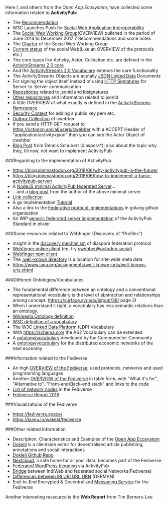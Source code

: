 Here I, and others from the *Open App Ecosystem*, have collected some information related to **ActivityPub**:  

* The [Recommendation](https://www.w3.org/TR/activitypub/)  
* W3C Launches Push for [Social Web Application Interoperability](https://www.w3.org/blog/news/archives/3958)  
* The [Social Web Working Group](https://www.w3.org/wiki/Socialwg)(OVERVIEW) pulished in the period of June 2014 to December 2017 7 Recommendations and some notes  
* The [Charter](https://www.w3.org/2013/socialweb/social-wg-charter) of the Social Web Working Group  
* [Current status](https://www.w3.org/standards/techs/socialweb#w3c_all) of the social Web(Like an OVERVIEW of the protocols etc.)  
* The core types like Activity, Actor, Collection etc. are defined in the [ActivityStreams 2.0 core](https://www.w3.org/TR/activitystreams-core/)  
* And the [ActivityStreams 2.0 Vocabulary](https://www.w3.org/TR/activitystreams-vocabulary/) extends the core functionality  
* The ActivityStreams Objects are acutally [JSON Linked Data](https://www.w3.org/TR/json-ld/) Documents  
* For signing the object itself instead of using [HTTP Signatures](https://w3c-dvcg.github.io/ld-signatures/) for Server-to-Server communication  
* [Repositories](https://github.com/cwebber?utf8=%E2%9C%93&tab=repositories&q=json+OR+signatures&type=&language=) related to jsonld and ldsignatures  
* [Other repositories](https://www.diigo.com/profile/oceatoon/?query=%23json-ld) and information related to jsonld  
* A little OVERVIEW of what exactly is defined in the [ActivityStreams Namespace](https://www.w3.org/ns/activitystreams)  
* [Security Context](https://web-payments.org/vocabs/security) for adding a public key pem etc.  
* [Outbox Collection](https://octodon.social/users/cwebber/outbox?page=true) of cwebber  
* If you send a HTTP GET request to https://octodon.social/users/cwebber with a ACCEPT Header of "application/activity+json" then you can see the Actor Object of cwebber  
* [Blog Post](https://schub.io/blog/2018/02/01/activitypub-one-protocol-to-rule-them-all.html) from Dennis Schubert (diaspora*); also about the topic why they, till now, not want to implement ActivityPub  

###Regarding to the implementation of ActivityPub
* https://blog.joinmastodon.org/2018/06/why-activitypub-is-the-future/  
* https://blog.joinmastodon.org/2018/06/how-to-implement-a-basic-activitypub-server/  
* A [NodeJS minimal ActivityPub federated Server](https://github.com/dariusk/express-activitypub)...  
* .. and a [blog post](https://hacks.mozilla.org/2018/11/decentralizing-social-interactions-with-activitypub/) from the author of the above minimal server  
* [Link collection](htthttps://github.com/w3c/activitypubps://github.com/w3c/activitypub)  
* A go implementation [Tutorial](https://go-fed.org/tutorial)  
* Also a link to the [Federative protocol implementations](https://github.com/go-fed/https://github.com/go-fed/) in golang github organization    
* An WIP [generic federated server implementation](http://commonspub.org/) of the ActivityPub Standard in elixier  

###Some resources related to Webfinger (Discovery of "Profiles")
* insight in the [discovery mechanism](https://diaspora.github.io/diaspora_federation/discovery/webfinger.html) of diaspora federation protocol  
* [Webfinger online client](http://silverbucket.github.io/webfinger.js/demo/) (eg. try cwebber@octodon.social)  
* [Webfinger npm client](https://www.npmjs.com/package/webfinger.js)  
* The [.well-known directory](https://serverfault.com/questions/795467/for-what-is-the-well-known-folder) is a location for site-wide meta data  
* https://www.iana.org/assignments/well-known-uris/well-known-uris.xhtml

###Different Ontologies/Vocabularies
* The fundamental difference between an ontology and a conventional representational vocabulary is the level of abstraction and relationships among concept. (https://surface.syr.edu/istpub/38/ page 3)  
* When I understand it right, a vocabulary has less semantic relations than an ontology.  
* [Wikipedia Ontology definition](https://en.wikipedia.org/wiki/Ontology_(information_science))  
* [W3C definition of a vocabulary](https://www.w3.org/standards/semanticweb/ontology)  
* The W3C [Linked Data Platform](https://www.w3.org/ns/ldp) (LDP) Vocabulary  
* With https://schema.org/ the AS2 Vocabulary can be extended  
* A [ontology/vocabulary](https://github.com/pixelhumain/buildingCommons) developed by the Communecter Community  
* A [ontology/vocabulary](https://valueflows.gitbooks.io/valueflows/content/) for the distributed economic networks of the next economy  

###Information related to the Fediverse
* An high [OVERVIEW of the Fediverse](https://fediverse.party/en/fediverse/), used protocols, networks and used programming languages  
* Another [OVERVIEW of the Fediverse](https://ethercalc.org/fediverse-stacks) in table form, with "What it's for", "Alternative to", "Front-end/Back-end stack" and links to the code  
* [List of network nodes](https://the-federation.info/) in the Fediverse  
* [Fediverse Report 2018](https://fediverse.network/reports/2018)  

###Visualizations of the Fediverse  
* https://fediverse.space/
* https://kumu.io/wakest/fediverse

###Other related Information  
* Description, Characteristics and Examples of the [Open App Ecosystem](http://wiki.p2pfoundation.net/Open_App_Ecosystem)  
* [Dokieli](https://dokie.li/) is a clientside editor for decentralised article publishing, annotations and social interactions  
* [Dokieli Github Repo](https://github.com/linkeddata/dokieli)
* [Nextcloud](https://github.com/nextcloud/social), a safe home for all your data, becomes part of the Fediverse  
* [Federated WordPress blogging](https://github.com/pterotype-project/pterotype) via ActivityPub  
* [Bridge](https://github.com/snarfed/bridgy-fed) between IndiWeb and federated social Networks(Fediverse)  
* [Differences between IRI URI URL URN](http://fusion.cs.uni-jena.de/fusion/blog/2016/11/18/iri-uri-url-urn-and-their-differences/) (GERMAN)  
* End-to-End Encrypted & Decentralized [Messaging Service](https://github.com/fedimos) for the Fediverse  

Another interesting ressource is the **Web Report** from Tim Berners-Lee
